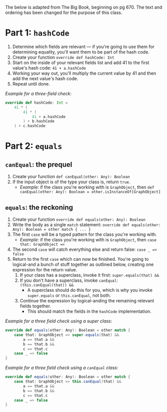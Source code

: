 The below is adapted from The Big Book, beginning on pg 670. The text and ordering has been changed for the purpose of this class.

# Part 1: `hashCode`

1. Determine which fields are relevant — if you're going to use them for determining equality, you'll want them to be part of the hash code.
2. Create your function `override def hashCode: Int`
3. Start on the inside of your relevant fields list and add 41 to the first value's hash code: `41 + a.hashCode`
4. Working your way out, you'll multiply the current value by 41 and then add the next value's hash code.
5. Repeat until done.

_Example for a three-field check_:

```scala
override def hashCode: Int = 
    41 * (
        41 * (
            41 + a.hashCode
        ) + b.hashCode
    ) + c.hashCode
```

# Part 2: `equals`

## `canEqual`: the prequel

1. Create your function `def canEqual(other: Any): Boolean`
2. If the input object is of the type your class is, return `true`.
   * _Example_: if the class you're working with is `GraphObject`, then `def canEqual(other: Any): Boolean = other.isInstanceOf[GraphObject]`

## `equals`: the reckoning

1. Create your function `override def equals(other: Any): Boolean`
2. Write the body as a single `match` statement: `override def equals(other: Any): Boolean = other match { ... }`
3. The first `case` will be a typed pattern for the class you're working with.
   * _Example_: if the class you're working with is `GraphObject`, then `case that: GraphObject => `
4. The second `case` will catch everything else and return false: `case _ => false`
5. Return to the first `case` which can now be finished. You're going to logical-and a bunch of stuff together as outlined below, creating one expression for the return value.
   1. If your class has a superclass, invoke it first: `super.equals(that) &&`
   2. If you don't have a superclass, invoke `canEqual`: `(this.canEqual(that)) &&`
      * A superclass should do this for you, which is why you invoke `super.equals` or `this.canEqual`, not both.
   3. Continue the expression by logical-anding the remaining relevant fields together.
      * This should match the fields in the `hashCode` implementation.

_Example for a three field check using a super class_:

```scala
override def equals(other: Any): Boolean = other match {
    case that: GraphObject => super.equals(that) &&
    	a == that.a &&
    	b == that.b &&
    	c == that.c
    case _ => false
}
```

_Example for a three field check using a `canEqual` class:_

```scala
override def equals(other: Any): Boolean = other match {
    case that: GraphObject => this.canEqual(that) &&
    	a == that.a &&
    	b == that.b &&
    	c == that.c
    case _ => false
}
```

